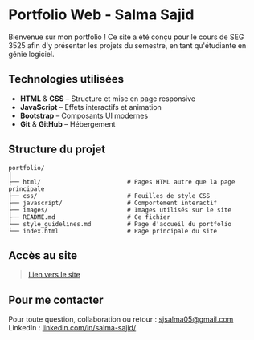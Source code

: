 # Portfolio Web - Salma Sajid

Bienvenue sur mon portfolio !
Ce site a été conçu pour le cours de SEG 3525 afin d'y présenter les projets du semestre, en tant qu'étudiante en génie logiciel.

## Technologies utilisées

* **HTML** & **CSS** – Structure et mise en page responsive
* **JavaScript** – Effets interactifs et animation
* **Bootstrap** – Composants UI modernes
* **Git** & **GitHub** – Hébergement

## Structure du projet

```
portfolio/
│
├── html/                        # Pages HTML autre que la page principale
├── css/                         # Feuilles de style CSS
├── javascript/                  # Comportement interactif
├── images/                      # Images utilisés sur le site
├── README.md                    # Ce fichier
└── style_guidelines.md          # Page d'accueil du portfolio
└── index.html                   # Page principale du site
```

## Accès au site

> [Lien vers le site](https://sjsalma.github.io/portfolio/)

## Pour me contacter

Pour toute question, collaboration ou retour :
[sjsalma05@gmail.com](mailto:sjsalma05@gmail.com)
LinkedIn : [linkedin.com/in/salma-sajid/](https://www.linkedin.com/in/salma-sajid/)